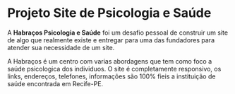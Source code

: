 # Projeto Site de Psicologia e Saúde
 
A **Habraços Psicologia e Saúde** foi um desafio pessoal de construir um site de algo que realmente existe e entregar para uma das fundadores para atender sua necessidade de um site.

A Habraços é um centro com varias abordagens que tem como foco a saúde psicologica dos individuos.
O site é completamente responsivo, os links, endereços, telefones, informações são 100% fieis a instituição de saúde encontrada em Recife-PE.
